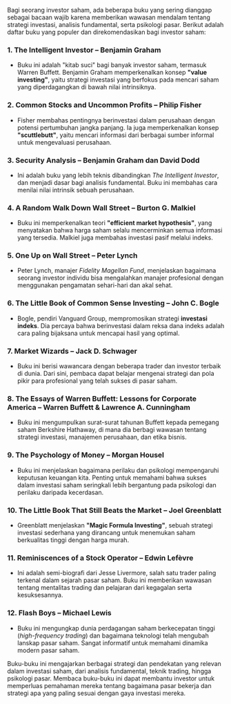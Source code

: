 Bagi seorang investor saham, ada beberapa buku yang sering dianggap sebagai bacaan wajib karena memberikan wawasan mendalam tentang strategi investasi, analisis fundamental, serta psikologi pasar. Berikut adalah daftar buku yang populer dan direkomendasikan bagi investor saham:

### 1. **The Intelligent Investor** – **Benjamin Graham**
   - Buku ini adalah "kitab suci" bagi banyak investor saham, termasuk Warren Buffett. Benjamin Graham memperkenalkan konsep **"value investing"**, yaitu strategi investasi yang berfokus pada mencari saham yang diperdagangkan di bawah nilai intrinsiknya.

### 2. **Common Stocks and Uncommon Profits** – **Philip Fisher**
   - Fisher membahas pentingnya berinvestasi dalam perusahaan dengan potensi pertumbuhan jangka panjang. Ia juga memperkenalkan konsep **"scuttlebutt"**, yaitu mencari informasi dari berbagai sumber informal untuk mengevaluasi perusahaan.

### 3. **Security Analysis** – **Benjamin Graham dan David Dodd**
   - Ini adalah buku yang lebih teknis dibandingkan *The Intelligent Investor*, dan menjadi dasar bagi analisis fundamental. Buku ini membahas cara menilai nilai intrinsik sebuah perusahaan.

### 4. **A Random Walk Down Wall Street** – **Burton G. Malkiel**
   - Buku ini memperkenalkan teori **"efficient market hypothesis"**, yang menyatakan bahwa harga saham selalu mencerminkan semua informasi yang tersedia. Malkiel juga membahas investasi pasif melalui indeks.

### 5. **One Up on Wall Street** – **Peter Lynch**
   - Peter Lynch, manajer *Fidelity Magellan Fund*, menjelaskan bagaimana seorang investor individu bisa mengalahkan manajer profesional dengan menggunakan pengamatan sehari-hari dan akal sehat.

### 6. **The Little Book of Common Sense Investing** – **John C. Bogle**
   - Bogle, pendiri Vanguard Group, mempromosikan strategi **investasi indeks**. Dia percaya bahwa berinvestasi dalam reksa dana indeks adalah cara paling bijaksana untuk mencapai hasil yang optimal.

### 7. **Market Wizards** – **Jack D. Schwager**
   - Buku ini berisi wawancara dengan beberapa trader dan investor terbaik di dunia. Dari sini, pembaca dapat belajar mengenai strategi dan pola pikir para profesional yang telah sukses di pasar saham.

### 8. **The Essays of Warren Buffett: Lessons for Corporate America** – **Warren Buffett & Lawrence A. Cunningham**
   - Buku ini mengumpulkan surat-surat tahunan Buffett kepada pemegang saham Berkshire Hathaway, di mana dia berbagi wawasan tentang strategi investasi, manajemen perusahaan, dan etika bisnis.

### 9. **The Psychology of Money** – **Morgan Housel**
   - Buku ini menjelaskan bagaimana perilaku dan psikologi mempengaruhi keputusan keuangan kita. Penting untuk memahami bahwa sukses dalam investasi saham seringkali lebih bergantung pada psikologi dan perilaku daripada kecerdasan.

### 10. **The Little Book That Still Beats the Market** – **Joel Greenblatt**
   - Greenblatt menjelaskan **"Magic Formula Investing"**, sebuah strategi investasi sederhana yang dirancang untuk menemukan saham berkualitas tinggi dengan harga murah.

### 11. **Reminiscences of a Stock Operator** – **Edwin Lefèvre**
   - Ini adalah semi-biografi dari Jesse Livermore, salah satu trader paling terkenal dalam sejarah pasar saham. Buku ini memberikan wawasan tentang mentalitas trading dan pelajaran dari kegagalan serta kesuksesannya.

### 12. **Flash Boys** – **Michael Lewis**
   - Buku ini mengungkap dunia perdagangan saham berkecepatan tinggi (*high-frequency trading*) dan bagaimana teknologi telah mengubah lanskap pasar saham. Sangat informatif untuk memahami dinamika modern pasar saham.

Buku-buku ini mengajarkan berbagai strategi dan pendekatan yang relevan dalam investasi saham, dari analisis fundamental, teknik trading, hingga psikologi pasar. Membaca buku-buku ini dapat membantu investor untuk memperluas pemahaman mereka tentang bagaimana pasar bekerja dan strategi apa yang paling sesuai dengan gaya investasi mereka.
